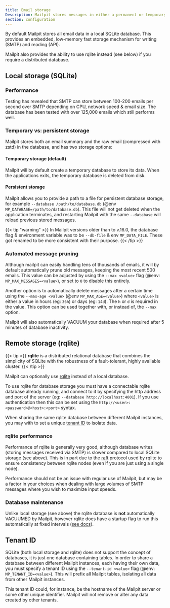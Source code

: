 ```yaml
---
title: Email storage
Description: Mailpit stores messages in either a permanent or temporary SQLite database
section: configuration
---
```


By default Mailpit stores all email data in a local SQLite database. This provides an embedded, low-memory fast storage mechanism for writing (SMTP) and reading (API). 

Mailpit also provides the ability to use rqlite instead (see below) if you require a distributed database.


## Local storage (SQLite)

### Performance

Testing has revealed that SMTP can store between 100-200 emails per second over SMTP depending on CPU, network speed & email size. The database has been tested with over 125,000 emails which still performs well.

### Temporary vs: persistent storage

Mailpit stores both an email summary and the raw email (compressed with zstd) in the database, and has two storage options:


#### Temporary storage (default)

Mailpit will by default create a temporary database to store its data. When the applications exits, the temporary database is deleted from disk.


#### Persistent storage

Mailpit allows you to provide a path to a file for persistent database storage, for example `--database /path/to/database.db` (@env `MP_DATABASE=/path/to/database.db`). 
This file will not get deleted when the application terminates, and restarting Mailpit with the same `--database` will reload previous stored messages.

{{< tip "warning" >}}
In Mailpit versions older than to v.16.0, the database flag & environment variable was to be `--db-file` & env `MP_DATA_FILE`. These got renamed to be more consistent with their purpose.
{{< /tip >}}


### Automated message pruning

Although mailpit can easily handling tens of thousands of emails, it will by default automatically prune old messages, keeping the most recent 500 emails. 
This value can be adjusted by using the `--max <value>` flag (@env: `MP_MAX_MESSAGES=<value>`), or set to `0` to disable this entirely.

Another option is to automatically delete messages after a certain time using the `--max-age <value>` (@env `MP_MAX_AGE=<value>`) where `<value>` is either a value in hours (eg: `36h`) or days (eg: `14d`). The `h` or `d` is required in the value.
This option can be used together with, or instead of, the `--max` option.

Mailpit will also automatically VACUUM your database when required after 5 minutes of database inactivity.


## Remote storage (rqlite)

{{< tip >}}
**rqlite** is a distributed relational database that combines the simplicity of SQLite with the robustness of a fault-tolerant, highly available cluster.
{{< /tip >}}

Mailpit can optionally use [rqlite](https://rqlite.io/) instead of a local database. 

To use rqlite for database storage you must have a connectable rqlite database already running, and connect to it by specifying the http address and port of the server (eg: `--database http://localhost:4001`). If you use authentication then this can be set using the `http://<user>:<password>@<host>:<port>` syntax.

When sharing the same rqlite database between different Mailpit instances, you may with to set a unique [tenant ID](#tenant-id) to isolate data.


### rqlite performance

Performance of rqlite is generally very good, although database writes (storing messages received via SMTP) is slower compared to local SQLite storage (see above). This is in part due to the [raft](https://raft.github.io/) protocol used by rqlite to ensure consistency between rqlite nodes (even if you are just using a single node).

Performance should not be an issue with regular use of Mailpit, but may be a factor in your choices when dealing with large volumes of SMTP messages where you wish to maximize input speeds.


### Database maintenance

Unlike local storage (see above) the rqlite database is **not** automatically VACUUMED by Mailpit, however rqlite does have a startup flag to run this automatically at fixed intervals ([see docs](https://rqlite.io/docs/guides/performance/#vacuum)).


## Tenant ID

SQLite (both local storage and rqlite) does not support the concept of databases, it is just one database containing tables. In order to share a database between different Mailpit instances, each having their own data, you must specify a tenant ID using the `--tenant-id <value>` flag (@env: `MP_TENANT_ID=<value>`). This will prefix all Mailpit tables, isolating all data from other Mailpit instances. 

This tenant ID could, for instance, be the hostname of the Mailpit server or some other unique identifier. Mailpit will not remove or alter any data created by other tenants.
